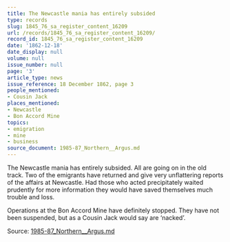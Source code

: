 ```yaml
---
title: The Newcastle mania has entirely subsided
type: records
slug: 1845_76_sa_register_content_16209
url: /records/1845_76_sa_register_content_16209/
record_id: 1845_76_sa_register_content_16209
date: '1862-12-18'
date_display: null
volume: null
issue_number: null
page: '3'
article_type: news
issue_reference: 18 December 1862, page 3
people_mentioned:
- Cousin Jack
places_mentioned:
- Newcastle
- Bon Accord Mine
topics:
- emigration
- mine
- business
source_document: 1985-87_Northern__Argus.md
---
```


The Newcastle mania has entirely subsided.  All are going on in the old track.  Two of the emigrants have returned and give very unflattering reports of the affairs at Newcastle.  Had those who acted precipitately waited prudently for more information they would have saved themselves much trouble and loss.

Operations at the Bon Accord Mine have definitely stopped.  They have not been suspended, but as a Cousin Jack would say are ‘nacked’.

Source: [1985-87_Northern__Argus.md](/downloads/markdown/1985-87_Northern__Argus.md)
